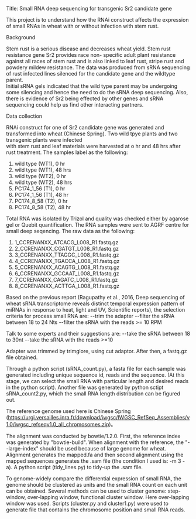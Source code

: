 Title: Small RNA deep sequencing for transgenic Sr2 candidate gene

This project is to understand how the RNAi construct affects the expression of small RNAs in wheat with or without infection with stem rust.

Background

Stem rust is a serious disease and decreases wheat yield. Stem rust resistance gene Sr2 provides race non- specific adult plant resistance against all races of 
stem rust and is also linked to leaf rust, stripe rust and powdery mildew resistance. The data was produced from sRNA sequencing of rust infected lines silenced 
for the candidate gene and the wildtype parent.  
Initial sRNA gels indicated that the wild type parent may be undergoing some silencing and hence the need to do the sRNA deep sequencing. Also, there is evidence
of Sr2 being effected by other genes and sRNA sequencing could help us find other interacting partners. 
  
Data collection

RNAi construct for one of Sr2 candidate gene was generated and transformed into wheat (Chinese Spring). Two wild tpye plants and two transgenic plants were infected \
with stem rust and leaf materials were harvested at o hr and 48 hrs after rust treatment. The samples label as the following:
1. wild type (WT1), 0 hr
2. wild type (WT1), 48 hrs 
3. wild type (WT2), 0 hr
4. wild type (WT2), 48 hrs
5. PC174_1_56 (T1), 0 hr
6. PC174_1_56 (T1), 48 hr
7. PC174_8_58 (T2), 0 hr
8. PC174_8_58 (T2), 48 hr


Total RNA was isolated by Trizol and quality was checked either by agarose gel or Quebit quantification. The RNA samples were sent to AGRF centre for small deep seqencing.
The raw data as the following:
1. 1_CCRENANXX_ATCACG_L008_R1.fastq.gz 
2. 2_CCRENANXX_CGATGT_L008_R1.fastq.gz 
3. 3_CCRENANXX_TTAGGC_L008_R1.fastq.gz 
4. 4_CCRENANXX_TGACCA_L008_R1.fastq.gz 
5. 5_CCRENANXX_ACAGTG_L008_R1.fastq.gz 
6. 6_CCRENANXX_GCCAAT_L008_R1.fastq.gz 
7. 7_CCRENANXX_CAGATC_L008_R1.fastq.gz 
8. 8_CCRENANXX_ACTTGA_L008_R1.fastq.gz 

Based on the previous report (Ragupathy et al., 2016, Deep sequencing of wheat sRNA transcriptome reveals distinct temporal expression pattern of miRNAs in response to heat, light 
and UV, Scientific reports), the selection criteria for process small RNA are:
--trim the adapter
--filter the sRNA between 18 to 24 Nts
--filter the sRNA with the reads >= 10 RPM 

Talk to some experts and their suggestions are:
--take the sRNA between 18 to 30nt
--take the sRNA with the reads >=10 

Adapter was trimmed by trimglore, using cut adaptor. After then, a fastq.gz file obtained.

Through a python script (sRNA_count.py), a fasta file for each sample was generated including unique sequence id, reads and the sequence. (At this stage, we can select the small RNA with particular length and desired reads
in the python script). Another file was generated by python sctipt sRNA_count2.py, which the small RNA length distribution can be figured out.

The reference genome used here is Chinese Spring (https://urgi.versailles.inra.fr/download/iwgsc/IWGSC_RefSeq_Assemblies/v1.0/iwgsc_refseqv1.0_all_chromosomes.zip)。

The alignment was conducted by bowtie/1.2.0.
First, the reference index was generated by "bowtie-build". When alignment with the reference, the "--large-index" should be used because of large genome for wheat. 
Alignment generates the mapped.fa and then second alignment using the mapped sequences generates the .sam file (the condition I used is: -m 3 -a). A python script (tidy_lines.py) to tidy-up the .sam file.

To genome-widely compare the differential expression of small RNA, the genome should be clustered as units and the small RNA count on each unit can be obtained. 
Several methods can be used to cluster genome: step-window, over-lapping window, functional cluster window. Here over-lapping window was used. Scripts (cluster.py and cluster1.py) were used to generate file that contains the chromosome position and small RNA reads.
